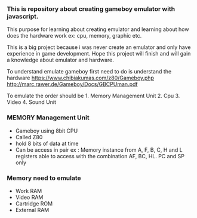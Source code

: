 ### This is repository about creating gameboy emulator with javascript.
This purpose for learning about creating emulator
and learning about how does the hardware work ex: cpu, memory, graphic
etc.

This is a big project because i was never create an emulator and only have experience in game development.
Hope this project will finish and will gain a knowledge about emulator and hardware.

To understand emulate gameboy first need to do is understand the hardware
https://www.chibiakumas.com/z80/Gameboy.php
http://marc.rawer.de/Gameboy/Docs/GBCPUman.pdf

To emulate the order should be
    1. Memory Management Unit
    2. Cpu
    3. Video
    4. Sound Unit

### MEMORY Management Unit
  - Gameboy using 8bit CPU
  - Called Z80
  - hold 8 bits of data at time
  - Can be access in pair ex : Memory instance from A, F, B, C, H and L registers
    able to access with the combination AF, BC, HL.
    PC and SP only 

### Memory need to emulate
- Work RAM
- Video RAM 
- Cartridge ROM 
- External RAM

